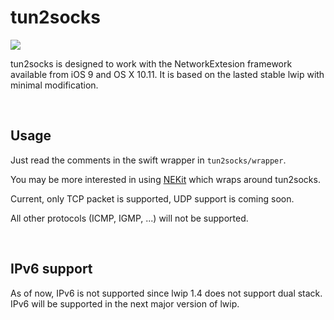 tun2socks
=========

![](https://travis-ci.org/zhuhaow/tun2socks.svg?branch=master)

tun2socks is designed to work with the NetworkExtesion framework available from
iOS 9 and OS X 10.11. It is based on the lasted stable lwip with minimal
modification.

 

Usage
-----

Just read the comments in the swift wrapper in `tun2socks/wrapper`.

You may be more interested in using [NEKit](https://github.com/zhuhaow/NEKit)
which wraps around tun2socks.

Current, only TCP packet is supported, UDP support is coming soon.

All other protocols (ICMP, IGMP, ...) will not be supported.

 

IPv6 support
------------

As of now, IPv6 is not supported since lwip 1.4 does not support dual stack.
IPv6 will be supported in the next major version of lwip.

 
